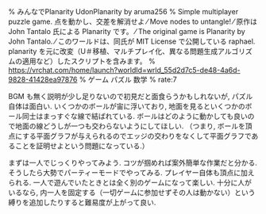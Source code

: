 % みんなでPlanarity UdonPlanarity by aruma256
% Simple multiplayer puzzle game․ 点を動かし、交差を解消せよ ⁄ Move nodes to untangleǃ ⁄ 原作は John Tantalo 氏による Planarity です。 ⁄ The original game is Planarity by John Tantalo․ ⁄ このワールドは、同氏が MIT License で公開している raphael․planarity を元に改変（U＃移植、マルチプレイ化、異なる問題生成アルゴリズムの適用など）したスクリプトを含みます。
% https://vrchat.com/home/launch?worldId=wrld_55d2d7c5-de48-4a6d-9828-41428ea97876
% ゲーム パズル 数学
% rate:7

BGM も無く説明が少し足りないので初見だと面食らうかもしれないが, パズル自体は面白い.
いくつかのボールが宙に浮いており, 地面を見るといくつかのボール同士はまっすぐな線で結ばれている.
ボールはどのように動かしても良いので地面の線どうしが一つも交わらないようにしてほしい.
（つまり, ボールを頂点にする平面グラフが与えられるのでエッジの交わりをなくして平面グラフであることを証明せよという問題になっている.）

まずは一人でじっくりやってみよう.
コツが掴めれば案外簡単な作業だと分かる.
そうしたら大勢でパーティーモードでやってみる.
プレイヤー自体も頂点に加えられる.
一人で遊んでいたときとは全く別のゲームになって楽しい.
十分に人がいるなら, 内一人を固定する（一切ゲームに参加せずその人は動かない）という縛りを追加したりすると難易度が上がって良い.
